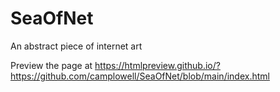# SeaOfNet
An abstract piece of internet art


Preview the page at https://htmlpreview.github.io/?https://github.com/camplowell/SeaOfNet/blob/main/index.html

